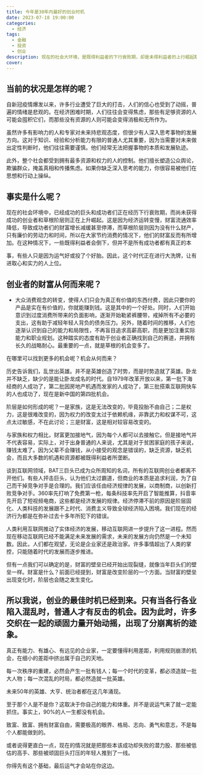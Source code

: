 ```yaml
---
title: 今年是30年内最好的创业时机
date: 2023-07-18 19:00:00
categories:
  - 经济
tags:
  - 金融
  - 投资
  - 创业
description: 现在的社会大环境，是既得利益者的下行衰败期，却是未得利益者的上行崛起期。
cover: 
---
```


## 当前的状况是怎样的呢？

自新冠疫情爆发以来，许多行业遭受了巨大的打击，人们的信心也受到了动摇，普遍的情绪是悲观的。在经济困难时期，人们往往会变得焦虑，那些有足够资源的人可能会囤积它们，而那些没有资源的人则可能会变得消极和无所作为。

虽然许多有影响力的人和专家对未来持悲观态度，但很少有人深入思考事物的发展方向。这对于知识、经验和分析能力有限的普通人尤其重要，因为当需要对未来做出定性判断时，他们往往需要谨慎。他们经常无法把握事物的本质和发展轨迹。

此外，整个社会都受到拥有最多资源和权力的人的控制。他们擅长塑造公众舆论，欺骗群众，掩盖真相和传播焦虑。如果你缺乏深入思考的能力，你很容易被他们在思想和行动上操纵。

## 事实是什么呢？

现在的社会环境中，已经成功的巨头和成功者们正在经历下行衰败期，而尚未获得成功的创业者和草根阶层则正在上升崛起。这是因为经济运转变慢，财富流通效率降低，导致成功者们的财富增长减缓甚至停滞，而草根阶层则因为没有什么财产，只有廉价的劳动力和时间，所以在大家节约消费的情况下，他们的财富反而有所增加。在这种情况下，一些既得利益者会倒下，但并不是所有成功者都有真正的本

事，有些人只是因为运气好或投了个好胎。因此，这个时代正在进行大洗牌，让有进取心和实力的人上位。

## 创业者的财富从何而来呢？

- 大众消费观念的转变，使得人们只会为真正有价值的东西付费，因此只要你的产品是实在有价值的，你就能赚到钱。这是其中的一个好处。同时，人们开始意识到过度消费所带来的负面影响，逐渐开始勒紧裤腰带，戒掉所有不必要的支出，这有助于减轻年轻人背负的债务压力。另外，随着时间的推移，人们也逐渐认识到自己的能力和局限性，不再盲目追求高薪高职，而是更加注重实际能力和职业规划。这种踏实的态度有助于创业者正确找到自己的赛道，并拥有长久的战略耐心。最重要的一点，就是草根的机会变多了。

在哪里可以找到更多的机会呢？机会从何而来？

历史告诉我们，乱世出英雄。并不是英雄创造了时势，而是时势造就了英雄。卧龙并不缺乏，缺少的是能让卧龙成名的时代。自1979年改革开放以来，第一批下海经商的人成功了，第二批因房地产机遇而发家的人成功了，第三批搭乘互联网快车的人也成功了，现在是新中国的第四批机会。

阶层是如何形成的呢？一是家族，这是无法改变的，毕竟投胎不由自己；二是权力，这是很难改变的，因为权力的改变太过于依赖机缘，非靠武力和权谋不可，这点太过敏感，不在此讨论；三是财富，这是相对较容易改变的。

与家族和权力相比，财富更加接地气，因为每个人都可以去接触它。但是接地气并不代表容易，实际上，对于出身普通的人来说，尤其是对于贫困家庭的孩子来说，赚钱太难了。因为父辈不会赚钱，从小接受的观念是错误的，缺乏资源，缺乏机会，而且大多数的机遇和资源都被既得利益者所垄断。

谈到互联网领域，BAT三巨头已成为众所周知的名词，所有的互联网创业者都离不开他们。有些人抨击巨头，认为他们太过霸道，但商业的本质是追求利润，为了自己而干掉竞争对手是合理的。我们应该任由经济规律的发展，以商制商，以创新打败竞争对手。360率先打响了免费第一枪，每条科技率先开启了智能推算，抖音率先开启了短视频电商，这些都是经济发展的规律。经济停滞不前的原因是阶层固化、人类科技的发展跟不上时代、消费主义导致全球经济陷入困境。我们现在的经济行为都是在弥补过去十多年所犯下的错误。

人类利用互联网推动了实体经济的发展，移动互联网进一步提升了这一进程。然而现在移动互联网已经不能满足未来发展的需求，未来的发展方向仍然是一个未知数。因此，人们都在观望，无论是企业家还是政治家。许多事情超出了人类的掌控，只能随着时代的发展而逐步推进。

但有一点我们可以确定的是，财富的壁垒已经开始出现裂缝，就像当年巨头们的壁垒一样。财富是什么？前面已经提到，财富是改变阶层的一个方面。当财富的壁垒出现变化时，阶层也会随之发生变化。

所以我说，创业的最佳时机已经到来。只有当各行各业陷入混乱时，普通人才有反击的机会。因为此时，许多交织在一起的顽固力量开始动摇，出现了分崩离析的迹象。
---
真正有能力、有雄心、有远见的企业家，一定要懂得利用差距，利用规则崩溃的机会，在细小的差距中挤出属于自己的天地。

每一次秩序的重建，必然会产生一批有钱人；每一个时代的变革，都必须造就一批大人物；每一次混乱的时局，都必然造就一批英雄。

未来50年的英雄、大亨、统治者都在这几年涌现。

至于那个人是不是你？这取决于你自己的能力和体重。并不是说运气来了就一定能抓住。事实上，90%的人一生都没有机会。

致富、致富、拥有财富自由，需要极高的眼界、格局、志向、勇气和意志，不是每个人都能做到的。

或者说得更直白一点，现在的情况就是把那些本该成功却失败的潜力股、那些被低估的高手、那些被顽固巨头打压的年轻人推到了一线。

你得先有这个基础，最后运气才会站在你这边。



